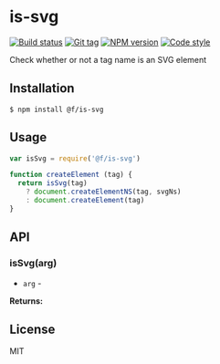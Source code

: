 
# is-svg

[![Build status][travis-image]][travis-url]
[![Git tag][git-image]][git-url]
[![NPM version][npm-image]][npm-url]
[![Code style][standard-image]][standard-url]

Check whether or not a tag name is an SVG element

## Installation

    $ npm install @f/is-svg

## Usage

```js
var isSvg = require('@f/is-svg')

function createElement (tag) {
  return isSvg(tag)
    ? document.createElementNS(tag, svgNs)
    : document.createElement(tag)
}

```

## API

### isSvg(arg)

- `arg` -

**Returns:**

## License

MIT

[travis-image]: https://img.shields.io/travis/micro-js/is-svg.svg?style=flat-square
[travis-url]: https://travis-ci.org/micro-js/is-svg
[git-image]: https://img.shields.io/github/tag/micro-js/is-svg.svg
[git-url]: https://github.com/micro-js/is-svg
[standard-image]: https://img.shields.io/badge/code%20style-standard-brightgreen.svg?style=flat
[standard-url]: https://github.com/feross/standard
[npm-image]: https://img.shields.io/npm/v/@f/is-svg.svg?style=flat-square
[npm-url]: https://npmjs.org/package/@f/is-svg
